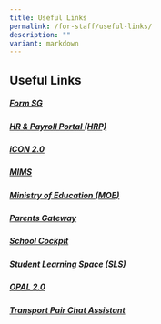 ```yaml
---
title: Useful Links
permalink: /for-staff/useful-links/
description: ""
variant: markdown
---
```

## **Useful Links**




##### [Form SG](https://form.gov.sg/)


##### [HR & Payroll Portal (HRP)](https://www.hrp.gov.sg/)


##### [iCON 2.0](http://icon.moe.edu.sg/)


##### [MIMS](https://portal.mims.moe.gov.sg/)


##### [Ministry of Education (MOE)](https://www.moe.gov.sg/)


##### [Parents Gateway](https://pg.moe.edu.sg/)


##### [School Cockpit](https://schoolcockpit.moe.gov.sg/)


##### [Student Learning Space (SLS)](https://vle.learning.moe.edu.sg/login)


##### [OPAL 2.0](https://idm.opal2.moe.edu.sg/)


##### [Transport Pair Chat Assistant](https://pair.gov.sg/share/asst/assistant_189e164c-3419-4311-8d01-9c8b3e76be27)
